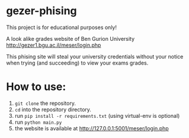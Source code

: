 # gezer-phising

This project is for educational purposes only!

A look alike grades website of Ben Gurion University http://gezer1.bgu.ac.il/meser/login.php

This phising site will steal your university credentials without your notice when trying (and succeeding) to view your exams grades.

# How to use:

1. `git clone` the repository.
2. `cd` into the repository directory.
3. run `pip install -r requirements.txt` (using virtual-env is optional)
4. run `python main.py`
5. the website is available at http://127.0.0.1:5001/meser/login.php

